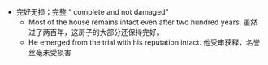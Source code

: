 - 完好无损；完整  “ complete and not damaged”
	- Most of the house remains intact even after two hundred years. 虽然过了两百年，这房子的大部分还保持完好。
	- He emerged from the trial with his reputation intact. 他受审获释，名誉丝毫未受损害